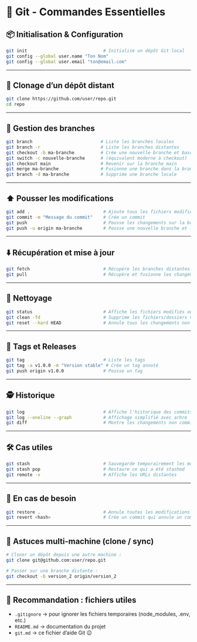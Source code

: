 # 📘 Git - Commandes Essentielles

## 📦 Initialisation & Configuration

```bash
git init                             # Initialise un dépôt Git local
git config --global user.name "Ton Nom"
git config --global user.email "ton@email.com"
```

---

## 🔁 Clonage d’un dépôt distant

```bash
git clone https://github.com/user/repo.git
cd repo
```

---

## 🌿 Gestion des branches

```bash
git branch                          # Liste les branches locales
git branch -r                       # Liste les branches distantes
git checkout -b ma-branche          # Crée une nouvelle branche et bascule dessus
git switch -c nouvelle-branche      # (équivalent moderne à checkout)
git checkout main                   # Revenir sur la branche main
git merge ma-branche                # Fusionne une branche dans la branche actuelle
git branch -d ma-branche            # Supprime une branche locale
```

---

## ⬆️ Pousser les modifications

```bash
git add .                            # Ajoute tous les fichiers modifiés
git commit -m "Message du commit"    # Crée un commit
git push                             # Pousse les changements sur la branche distante actuelle
git push -u origin ma-branche        # Pousse une nouvelle branche et la suit
```

---

## ⬇️ Récupération et mise à jour

```bash
git fetch                            # Récupère les branches distantes sans fusionner
git pull                             # Récupère et fusionne les changements distants
```

---

## 🧼 Nettoyage

```bash
git status                           # Affiche les fichiers modifiés ou non suivis
git clean -fd                        # Supprime les fichiers/dossiers non suivis
git reset --hard HEAD                # Annule tous les changements non commités
```

---

## 🔖 Tags et Releases

```bash
git tag                              # Liste les tags
git tag -a v1.0.0 -m "Version stable" # Crée un tag annoté
git push origin v1.0.0               # Pousse un tag
```

---

## 🕵️ Historique

```bash
git log                              # Affiche l'historique des commits
git log --oneline --graph            # Affichage simplifié avec arbre
git diff                             # Montre les changements non commités
```

---

## 🛠️ Cas utiles

```bash
git stash                            # Sauvegarde temporairement les modifications non commités
git stash pop                        # Restaure ce qui a été stashed
git remote -v                        # Affiche les URLs distantes
```

---

## 🚨 En cas de besoin

```bash
git restore .                        # Annule toutes les modifications non commitées (Git 2.23+)
git revert <hash>                    # Crée un commit qui annule un commit précédent
```

---

## 🔗 Astuces multi-machine (clone / sync)

```bash
# Cloner un dépôt depuis une autre machine :
git clone git@github.com:user/repo.git

# Passer sur une branche distante :
git checkout -b version_2 origin/version_2
```

---

## 📌 Recommandation : fichiers utiles

- `.gitignore` → pour ignorer les fichiers temporaires (node_modules, .env, etc.)
- `README.md` → documentation du projet
- `git.md` → ce fichier d’aide Git 😉